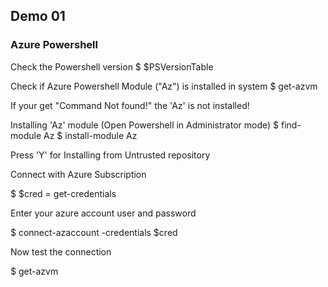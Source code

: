 ## Demo 01

### Azure Powershell

Check the Powershell version
$ $PSVersionTable

Check if Azure Powershell Module ("Az") is installed in system
$ get-azvm

If your get "Command Not found!" the 'Az' is not installed!

Installing 'Az' module (Open Powershell in Administrator mode)
$ find-module Az
$ install-module Az

Press 'Y' for Installing from Untrusted repository

Connect with Azure Subscription

$ $cred = get-credentials

Enter your azure account user and password

$ connect-azaccount -credentials $cred

Now test the connection

$ get-azvm
